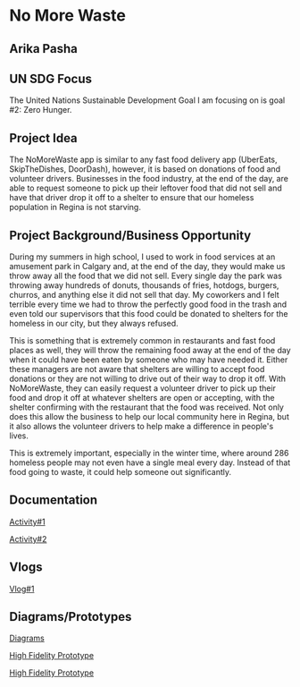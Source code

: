 # No More Waste 
## Arika Pasha

## UN SDG Focus

The United Nations Sustainable Development Goal I am focusing on is goal #2: Zero Hunger.
 
## Project Idea

The NoMoreWaste app is similar to any fast food delivery app (UberEats, SkipTheDishes, DoorDash), however, it is based on donations of food and volunteer drivers. Businesses in the food industry, at the end of the day, are able to request someone to pick up their leftover food that did not sell and have that driver drop it off to a shelter to ensure that our homeless population in Regina is not starving. 

## Project Background/Business Opportunity

During my summers in high school, I used to work in food services at an amusement park in Calgary and, at the end of the day, they would make us throw away all the food that we did not sell. Every single day the park was throwing away hundreds of donuts, thousands of fries, hotdogs, burgers, churros, and anything else it did not sell that day. My coworkers and I felt terrible every time we had to throw the perfectly good food in the trash and even told our supervisors that this food could be donated to shelters for the homeless in our city, but they always refused.  

This is something that is extremely common in restaurants and fast food places as well, they will throw the remaining food away at the end of the day when it could have been eaten by someone who may have needed it. Either these managers are not aware that shelters are willing to accept food donations or they are not willing to drive out of their way to drop it off. With NoMoreWaste, they can easily request a volunteer driver to pick up their food and drop it off at whatever shelters are open or accepting, with the shelter confirming with the restaurant that the food was received. Not only does this allow the business to help our local community here in Regina, but it also allows the volunteer drivers to help make a difference in people's lives. 

This is extremely important, especially in the winter time, where around 286 homeless people may not even have a single meal every day. Instead of that food going to waste, it could help someone out significantly. 

## Documentation
[Activity#1](https://github.com/arikapasha/ENSE405ProjectNMW/tree/main/Documentation/Activity%231)

[Activity#2](https://github.com/arikapasha/ENSE405ProjectNMW/tree/main/Documentation/Activity%232)

## Vlogs
[Vlog#1](https://youtu.be/De_46E4CzQ4)

## Diagrams/Prototypes
[Diagrams](https://github.com/arikapasha/ENSE405ProjectNMW/tree/main/Diagrams%20and%20Prototypes/Diagrams)

[High Fidelity Prototype](https://github.com/arikapasha/ENSE405ProjectNMW/tree/main/Diagrams%20and%20Prototypes/Prototypes/High%20Fidelity%20Prototypes)

[High Fidelity Prototype](https://github.com/arikapasha/ENSE405ProjectNMW/tree/main/Diagrams%20and%20Prototypes/Prototypes/Low%20Fidelity%20Prototypes)



